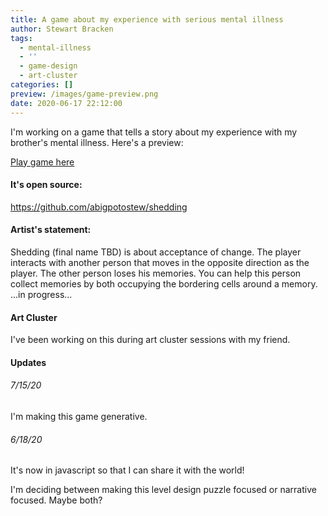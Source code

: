 ```yaml
---
title: A game about my experience with serious mental illness
author: Stewart Bracken
tags:
  - mental-illness
  - ''
  - game-design
  - art-cluster
categories: []
preview: /images/game-preview.png
date: 2020-06-17 22:12:00
---
```

I'm working on a game that tells a story about my experience with my brother's mental illness. Here's a preview:

[Play game here](https://abigpotostew.github.io/shedding/app/)

#### It's open source:
https://github.com/abigpotostew/shedding


#### Artist's statement:

Shedding (final name TBD) is about acceptance of change. The player interacts with another person that moves in the opposite direction as the player. The other person loses his memories. You can help this person collect memories by both occupying the bordering cells around a memory. ...in progress...

#### Art Cluster
I've been working on this during art cluster sessions with my friend.

#### Updates
###### 7/15/20
I'm making this game generative.
###### 6/18/20
It's now in javascript so that I can share it with the world!

I'm deciding between making this level design puzzle focused or narrative focused. Maybe both?

